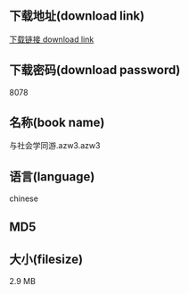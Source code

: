 ## 下载地址(download link)
[下载链接 download link](https://voluble-croquembouche-d321dc.netlify.app/?s=%E4%B8%8E%E7%A4%BE%E4%BC%9A%E5%AD%A6%E5%90%8C%E6%B8%B8.azw3)

## 下载密码(download password)
8078

## 名称(book name)
与社会学同游.azw3.azw3

## 语言(language)
chinese

## MD5


## 大小(filesize)
2.9 MB
